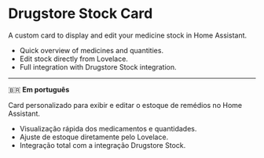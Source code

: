 # Drugstore Stock Card

A custom card to display and edit your medicine stock in Home Assistant.

- Quick overview of medicines and quantities.
- Edit stock directly from Lovelace.
- Full integration with Drugstore Stock integration.

---

🇧🇷 **Em português**

Card personalizado para exibir e editar o estoque de remédios no Home Assistant.

- Visualização rápida dos medicamentos e quantidades.
- Ajuste de estoque diretamente pelo Lovelace.
- Integração total com a integração Drugstore Stock.
